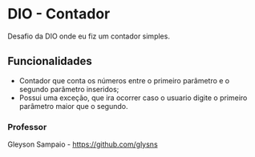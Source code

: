 # DIO - Contador
Desafio da DIO onde eu fiz um contador simples.

## Funcionalidades 
- Contador que conta os números entre o primeiro parâmetro e o segundo parâmetro inseridos;
- Possui uma exceção, que ira ocorrer caso o usuario digite o primeiro parâmetro maior que o segundo.

### Professor
Gleyson Sampaio - https://github.com/glysns
